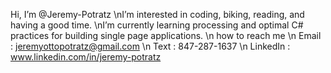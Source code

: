 Hi, I’m @Jeremy-Potratz
\nI’m interested in coding, biking, reading, and having a good time.
\nI’m currently learning processing and optimal C# practices for building single page applications.
\n how to reach me 
\n  Email : jeremyottopotratz@gmail.com
\n  Text : 847-287-1637
\n  LinkedIn :  www.linkedin.com/in/jeremy-potratz

<!---
Jeremy-Potratz/Jeremy-Potratz is a ✨ special ✨ repository because its `README.md` (this file) appears on your GitHub profile.
You can click the Preview link to take a look at your changes.
--->
